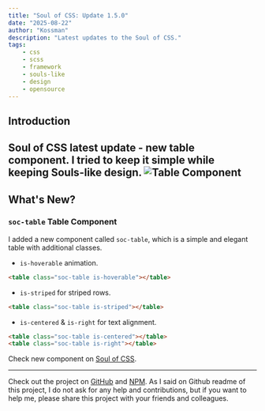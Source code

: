 ```yaml
---
title: "Soul of CSS: Update 1.5.0"
date: "2025-08-22"
author: "Kossman"
description: "Latest updates to the Soul of CSS."
tags:
    - css
    - scss
    - framework
    - souls-like
    - design
    - opensource
---
```


## Introduction

**Soul of CSS** latest update - new table component. I tried to keep it simple while keeping Souls-like design.
![Table Component](https://i.ibb.co/gLR90BHz/image-2025-08-22-203017020.png)
---

## What's New?

### `soc-table` Table Component
I added a new component called `soc-table`, which is a simple and elegant table with additional classes.

- `is-hoverable` animation. 
```html
<table class="soc-table is-hoverable"></table>
```

- `is-striped` for striped rows.
```html
<table class="soc-table is-striped"></table>
```

- `is-centered` & `is-right` for text alignment.
```html
<table class="soc-table is-centered"></table>
<table class="soc-table is-right"></table>
```

Check new component on [Soul of CSS](https://soul-of-css.vercel.app).

---
Check out the project on [GitHub](https://github.com/stkossman/soul-of-css) and [NPM](https://www.npmjs.com/package/soul-of-css).
As I said on Github readme of this project, I do not ask for any help and contributions, but if you want to help me, please share this project with your friends and colleagues.
